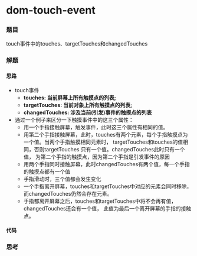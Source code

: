 # dom-touch-event

### 题目

touch事件中的touches、targetTouches和changedTouches



### 解题

#### 思路

- touch事件
  - **touches: 当前屏幕上所有触摸点的列表;**
  - **targetTouches: 当前对象上所有触摸点的列表;**
  - **changedTouches: 涉及当前(引发)事件的触摸点的列表**
- 通过一个例子来区分一下触摸事件中的这三个属性：
  - 用一个手指接触屏幕，触发事件，此时这三个属性有相同的值。
  - 用第二个手指接触屏幕，此时，touches有两个元素，每个手指触摸点为一个值。当两个手指触摸相同元素时，
    targetTouches和touches的值相同，否则targetTouches 只有一个值。changedTouches此时只有一个值，
    为第二个手指的触摸点，因为第二个手指是引发事件的原因
  - 用两个手指同时接触屏幕，此时changedTouches有两个值，每一个手指的触摸点都有一个值
  - 手指滑动时，三个值都会发生变化
  - 一个手指离开屏幕，touches和targetTouches中对应的元素会同时移除，而changedTouches仍然会存在元素。
  - 手指都离开屏幕之后，touches和targetTouches中将不会再有值，changedTouches还会有一个值，
    此值为最后一个离开屏幕的手指的接触点。

#### 代码



### 思考

